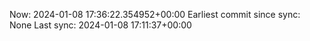 Now: 2024-01-08 17:36:22.354952+00:00 Earliest commit since sync: None Last sync: 2024-01-08 17:11:37+00:00

